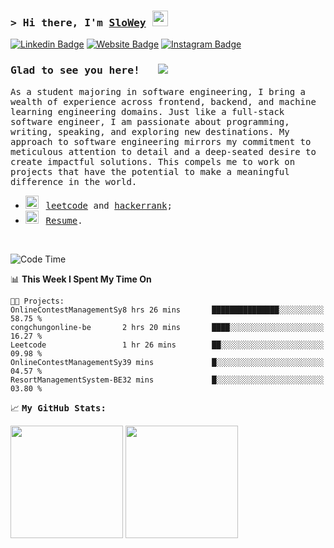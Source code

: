 ### <samp>&gt; Hi there, I'm <a href="https://www.slowey.works/" target="_blank">SloWey</a> <img src="https://media.giphy.com/media/hvRJCLFzcasrR4ia7z/giphy.gif" width="25"> </samp>

[![Linkedin Badge](https://img.shields.io/badge/-LinkedIn-0e76a8?style=flat-square&logo=Linkedin&logoColor=white)](https://linkedin.com/in/sloweyne)
[![Website Badge](https://img.shields.io/badge/Website-3b5998?style=flat-square&logo=google-chrome&logoColor=white)](https://slowey.works)
[![Instagram Badge](https://img.shields.io/badge/-Instagram-e4405f?style=flat-square&logo=Instagram&logoColor=white)](https://instagram.com/slowey.psd/)

### <samp>Glad to see you here! &nbsp; ![](https://komarev.com/ghpvc/?username=sloweyyy&style=flat-square)

<samp> As a student majoring in software engineering, I bring a wealth of experience across frontend, backend, and machine learning engineering domains. Just like a full-stack software engineer, I am passionate about programming, writing, speaking, and exploring new destinations. My approach to software engineering mirrors my commitment to meticulous attention to detail and a deep-seated desire to create impactful solutions. This compels me to work on projects that have the potential to make a meaningful difference in the world.


-   <img src="https://github.com/Gapur/Gapur/blob/main/assets/lightning.gif?raw=true" width="21" />&nbsp;&nbsp; <samp>[leetcode](https://leetcode.com/slowey/) and [hackerrank](https://www.hackerrank.com/profile/slowey);
-   <img src="https://github.com/Gapur/Gapur/blob/main/assets/doc.gif?raw=true" width="21" />&nbsp;&nbsp; <samp>[Resume](https://drive.google.com/uc?export=download&id=14VcPD_mXkNDaLmYK5KaqwgBboKu0CQcC).

</br>

<!--START_SECTION:waka-->
![Code Time](http://img.shields.io/badge/Code%20Time-199%20hrs%2022%20mins-blue)

📊 **This Week I Spent My Time On** 

```text
🐱‍💻 Projects: 
OnlineContestManagementSy8 hrs 26 mins       ███████████████░░░░░░░░░░   58.75 % 
congchungonline-be       2 hrs 20 mins       ████░░░░░░░░░░░░░░░░░░░░░   16.27 % 
Leetcode                 1 hr 26 mins        ██░░░░░░░░░░░░░░░░░░░░░░░   09.98 % 
OnlineContestManagementSy39 mins             █░░░░░░░░░░░░░░░░░░░░░░░░   04.57 % 
ResortManagementSystem-BE32 mins             █░░░░░░░░░░░░░░░░░░░░░░░░   03.80 % 
```


<!--END_SECTION:waka-->

📈 **<samp>My GitHub Stats:**

<p>
  <img height="180em" src="https://github-readme-stats.vercel.app/api?username=sloweyyy&show_icons=true&hide_border=true&&count_private=true&include_all_commits=true&theme=transparent&include_orgs=true" />
  <img height="180em" src="https://github-readme-stats.vercel.app/api/top-langs/?username=sloweyyy&show_icons=true&hide_border=true&layout=compact&langs_count=10&theme=transparent&include_orgs=true&exclude_repo=Facial-expression-recognition-through-Portrait-Images,CS114.O11-22521145,CS114.O11-FinalProject"/>
</p>

<!--START_SECTION:SHOW_OS-->
<!--END_SECTION:SHOW_OS-->
